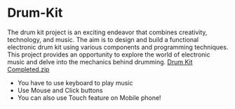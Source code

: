 # Drum-Kit
The drum kit project is an exciting endeavor that combines creativity, technology, and music. The aim is to design and build a functional electronic drum kit using various components and programming techniques. This project provides an opportunity to explore the world of electronic music and delve into the mechanics behind drumming.
[Drum Kit Completed.zip](https://github.com/Abhitech8code/Drum-Kit/files/11732829/Drum.Kit.Completed.zip)

* You have to use keyboard to play music
* Use Mouse and Click buttons
* You can also use Touch feature on Mobile phone!
